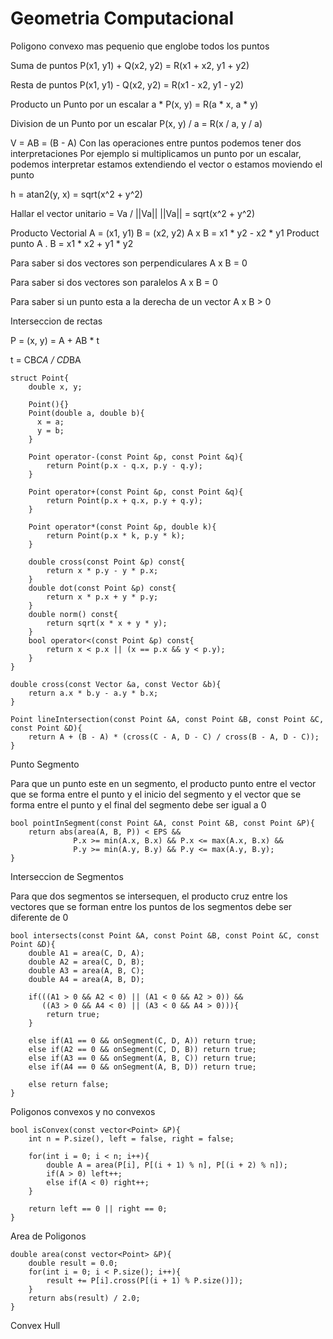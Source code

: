 # Geometria Computacional

Poligono convexo mas pequenio que englobe todos los puntos

Suma de puntos
P(x1, y1) + Q(x2, y2) = R(x1 + x2, y1 + y2)

Resta de puntos
P(x1, y1) - Q(x2, y2) = R(x1 - x2, y1 - y2)

Producto un Punto por un escalar
a * P(x, y) = R(a * x, a * y)

Division de un Punto por un escalar
P(x, y) / a = R(x / a, y / a)

V = AB = (B - A)
Con las operaciones entre puntos podemos tener dos interpretaciones
Por ejemplo si multiplicamos un punto por un escalar, podemos interpretar estamos extendiendo el vector o estamos moviendo el punto

h = atan2(y, x) = sqrt(x^2 + y^2)

Hallar el vector unitario = Va / ||Va||
||Va|| = sqrt(x^2 + y^2)

Producto Vectorial
A = (x1, y1) B = (x2, y2)
A x B = x1 * y2 - x2 * y1
Product punto
A . B = x1 * x2 + y1 * y2

Para saber si dos vectores son perpendiculares
A x B = 0

Para saber si dos vectores son paralelos
A x B = 0

Para saber si un punto esta a la derecha de un vector
A x B > 0

Interseccion de rectas

P = (x, y) = A + AB * t

t = CB*CA / CD*BA


```
struct Point{
    double x, y;

    Point(){}
    Point(double a, double b){
      x = a;
      y = b;
    }
    
    Point operator-(const Point &p, const Point &q){
        return Point(p.x - q.x, p.y - q.y);
    }

    Point operator+(const Point &p, const Point &q){
        return Point(p.x + q.x, p.y + q.y);
    }

    Point operator*(const Point &p, double k){
        return Point(p.x * k, p.y * k);
    }   

    double cross(const Point &p) const{
        return x * p.y - y * p.x;
    }
    double dot(const Point &p) const{
        return x * p.x + y * p.y;
    }
    double norm() const{
        return sqrt(x * x + y * y);
    }
    bool operator<(const Point &p) const{
        return x < p.x || (x == p.x && y < p.y);
    }
}
```

```
double cross(const Vector &a, const Vector &b){
    return a.x * b.y - a.y * b.x;
}

Point lineIntersection(const Point &A, const Point &B, const Point &C, const Point &D){
    return A + (B - A) * (cross(C - A, D - C) / cross(B - A, D - C));
}
```

Punto Segmento 

Para que un punto este en un segmento, el producto punto entre el vector que se forma
entre el punto y el inicio del segmento y el vector que se forma entre el punto y el 
final del segmento debe ser igual a 0

```
bool pointInSegment(const Point &A, const Point &B, const Point &P){
    return abs(area(A, B, P)) < EPS &&
              P.x >= min(A.x, B.x) && P.x <= max(A.x, B.x) &&
              P.y >= min(A.y, B.y) && P.y <= max(A.y, B.y);
}
```

Interseccion de Segmentos

Para que dos segmentos se intersequen, el producto cruz entre los vectores que se forman
entre los puntos de los segmentos debe ser diferente de 0

```
bool intersects(const Point &A, const Point &B, const Point &C, const Point &D){
    double A1 = area(C, D, A);
    double A2 = area(C, D, B);
    double A3 = area(A, B, C);
    double A4 = area(A, B, D);

    if(((A1 > 0 && A2 < 0) || (A1 < 0 && A2 > 0)) && 
       ((A3 > 0 && A4 < 0) || (A3 < 0 && A4 > 0))){
        return true;
    }

    else if(A1 == 0 && onSegment(C, D, A)) return true;
    else if(A2 == 0 && onSegment(C, D, B)) return true;
    else if(A3 == 0 && onSegment(A, B, C)) return true;
    else if(A4 == 0 && onSegment(A, B, D)) return true;

    else return false;
}
```


Poligonos convexos y no convexos

```
bool isConvex(const vector<Point> &P){
    int n = P.size(), left = false, right = false;

    for(int i = 0; i < n; i++){
        double A = area(P[i], P[(i + 1) % n], P[(i + 2) % n]);
        if(A > 0) left++;
        else if(A < 0) right++;
    }

    return left == 0 || right == 0;
}
```


Area de Poligonos

```
double area(const vector<Point> &P){
    double result = 0.0;
    for(int i = 0; i < P.size(); i++){
        result += P[i].cross(P[(i + 1) % P.size()]);
    }
    return abs(result) / 2.0;
}
```

Convex Hull

